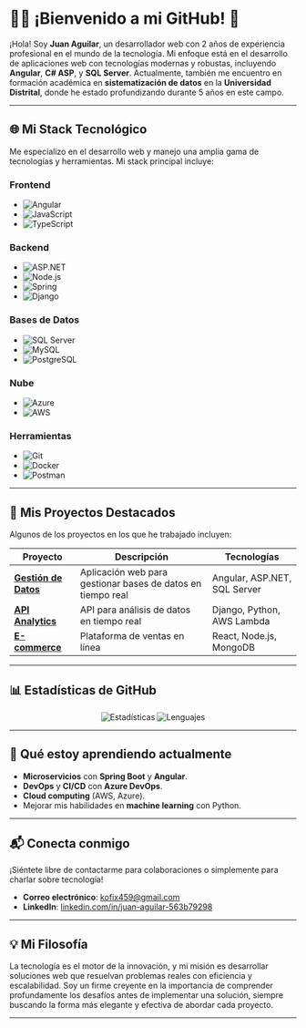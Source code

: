 # 👨‍💻 ¡Bienvenido a mi GitHub! 🚀

¡Hola! Soy **Juan Aguilar**, un desarrollador web con 2 años de experiencia profesional en el mundo de la tecnología. Mi enfoque está en el desarrollo de aplicaciones web con tecnologías modernas y robustas, incluyendo **Angular**, **C# ASP**, y **SQL Server**. Actualmente, también me encuentro en formación académica en **sistematización de datos** en la **Universidad Distrital**, donde he estado profundizando durante 5 años en este campo.

---

## 🌐 Mi Stack Tecnológico

Me especializo en el desarrollo web y manejo una amplia gama de tecnologías y herramientas. Mi stack principal incluye:

### **Frontend**
- ![Angular](https://img.shields.io/badge/Angular-E23237?style=for-the-badge&logo=angular&logoColor=white)
- ![JavaScript](https://img.shields.io/badge/JavaScript-F7DF1E?style=for-the-badge&logo=javascript&logoColor=black)
- ![TypeScript](https://img.shields.io/badge/TypeScript-3178C6?style=for-the-badge&logo=typescript&logoColor=white)

### **Backend**
- ![ASP.NET](https://img.shields.io/badge/ASP.NET-512BD4?style=for-the-badge&logo=dotnet&logoColor=white)
- ![Node.js](https://img.shields.io/badge/Node.js-339933?style=for-the-badge&logo=node.js&logoColor=white)
- ![Spring](https://img.shields.io/badge/Spring-6DB33F?style=for-the-badge&logo=spring&logoColor=white)
- ![Django](https://img.shields.io/badge/Django-092E20?style=for-the-badge&logo=django&logoColor=white)

### **Bases de Datos**
- ![SQL Server](https://img.shields.io/badge/SQL%20Server-CC2927?style=for-the-badge&logo=microsoft-sql-server&logoColor=white)
- ![MySQL](https://img.shields.io/badge/MySQL-4479A1?style=for-the-badge&logo=mysql&logoColor=white)
- ![PostgreSQL](https://img.shields.io/badge/PostgreSQL-4169E1?style=for-the-badge&logo=postgresql&logoColor=white)

### **Nube**
- ![Azure](https://img.shields.io/badge/Azure-0089D6?style=for-the-badge&logo=microsoft-azure&logoColor=white)
- ![AWS](https://img.shields.io/badge/AWS-232F3E?style=for-the-badge&logo=amazon-aws&logoColor=white)

### **Herramientas**
- ![Git](https://img.shields.io/badge/Git-F05032?style=for-the-badge&logo=git&logoColor=white)
- ![Docker](https://img.shields.io/badge/Docker-2496ED?style=for-the-badge&logo=docker&logoColor=white)
- ![Postman](https://img.shields.io/badge/Postman-FF6C37?style=for-the-badge&logo=postman&logoColor=white)

---

## 📂 Mis Proyectos Destacados

Algunos de los proyectos en los que he trabajado incluyen:

| Proyecto | Descripción | Tecnologías |
|----------|-------------|-------------|
| **[Gestión de Datos](#)** | Aplicación web para gestionar bases de datos en tiempo real | Angular, ASP.NET, SQL Server |
| **[API Analytics](#)** | API para análisis de datos en tiempo real | Django, Python, AWS Lambda |
| **[E-commerce](#)** | Plataforma de ventas en línea | React, Node.js, MongoDB |

---

## 📊 Estadísticas de GitHub

<div align="center">

![Estadísticas](https://github-readme-stats.vercel.app/api?username=Sticlo&show_icons=true&theme=radical&hide_title=true&hide=prs,issues)
![Lenguajes](https://github-readme-stats.vercel.app/api/top-langs/?username=Sticlo&layout=compact&theme=radical&langs_count=6)

</div>

---

## 🌱 Qué estoy aprendiendo actualmente

- **Microservicios** con **Spring Boot** y **Angular**.
- **DevOps** y **CI/CD** con **Azure DevOps**.
- **Cloud computing** (AWS, Azure).
- Mejorar mis habilidades en **machine learning** con Python.

---

## 📬 Conecta conmigo

¡Siéntete libre de contactarme para colaboraciones o simplemente para charlar sobre tecnología!

- **Correo electrónico**: [kofix459@gmail.com](mailto:kofix459@gmail.com)
- **LinkedIn**: [linkedin.com/in/juan-aguilar-563b79298](https://www.linkedin.com/in/juan-aguilar-563b79298/)

---

## 💡 Mi Filosofía

La tecnología es el motor de la innovación, y mi misión es desarrollar soluciones web que resuelvan problemas reales con eficiencia y escalabilidad. Soy un firme creyente en la importancia de comprender profundamente los desafíos antes de implementar una solución, siempre buscando la forma más elegante y efectiva de abordar cada proyecto.

---

  
